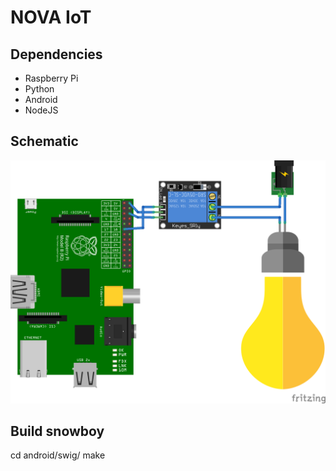 # NOVA IoT

## Dependencies

* Raspberry Pi
* Python
* Android
* NodeJS

## Schematic
![Raspberry Pi](https://github.com/CochabambaAI/nova-iot/blob/master/raspberrypi/schematics/raspi_bulb_bb.png?raw=true)

## Build snowboy
cd android/swig/
make

